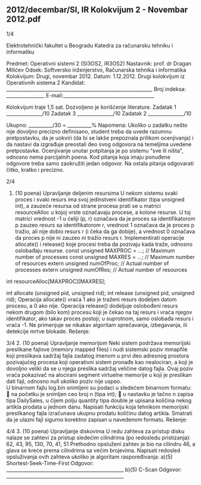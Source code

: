 2012/decembar/SI, IR Kolokvijum 2 - Novembar 2012.pdf
--------------------------------------------------------------------------------


1/4 
 
Elektrotehnički fakultet u Beogradu 
Katedra za računarsku tehniku i informatiku 
 
Predmet: Operativni sistemi 2 (SI3OS2, IR3OS2) 
Nastavnik: prof. dr Dragan Milićev 
Odsek: Softversko inženjerstvo, Računarska tehnika i informatika 
Kolokvijum: Drugi, novembar 2012. 
Datum: 1.12.2012. 
Drugi kolokvijum iz Operativnih sistema 2 
Kandidat: _____________________________________________________________ 
Broj indeksa: ________________  E-mail:______________________________________ 
 
Kolokvijum traje 1,5 sat. Dozvoljeno je korišćenje literature. 
Zadatak 1 _______________/10   Zadatak 3 _______________/10 
Zadatak 2 _______________/10    
 
Ukupno: __________/30 = __________% 
Napomena: Ukoliko u zadatku nešto nije dovoljno precizno definisano, student treba da 
uvede razumnu pretpostavku, da je uokviri (da bi se lakše prepoznala prilikom ocenjivanja) i 
da  nastavi  da  izgrađuje  preostali  deo  svog  odgovora  na  temeljima  uvedene  pretpostavke. 
Ocenjivanje unutar potpitanja je po sistemu "sve ili ništa", odnosno nema parcijalnih poena. 
Kod pitanja koja imaju ponuđene odgovore treba samo zaokružiti jedan  odgovor.  Na  ostala 
pitanja odgovarati čitko, kratko i precizno. 
 

2/4 
1. (10 poena) Upravljanje deljenim resursima 
U   nekom   sistemu   svaki proces   i   svaki resurs ima   svoj   jedinstveni   identifikator (tipa 
unsigned int), a zauzeće resursa od strane procesa prati se u matrici resourceAlloc u kojoj 
vrste označavaju procese, a kolone resurse. U toj matrici vrednost -1 u ćeliji (p, r) označava da 
je  proces  sa  identifikatorom p zauzeo  resurs  sa  identifikatorom r, vrednost 1 označava da je 
proces p tražio, ali nije dobio resurs r (i čeka da ga dobije), a vrednost 0 označava da proces p 
nije ni zauzeo ni  tražio resurs r. Implementirati  operacije allocate() i release() koje 
procesi treba da pozivaju kada traže, odnosno oslobađaju resurse. 
const unsigned MAXPROC = ...; // Maximum number of processes 
const unsigned MAXRES = ...;  // Maximum number of resources 
extern unsigned numOfProc;    // Actual number of processes 
extern unsigned numOfRes;     // Actual number of resources 
 
int resourceAlloc[MAXPROC][MAXRES]; 
 
int allocate (unsigned pid, unsigned rid); 
int release  (unsigned pid, unsigned rid); 
Operacija allocate() vraća 1 ako je traženi resurs dodeljen datom procesu, a 0 ako nije. 
Operacija release() dodeljuje oslobođeni resurs nekom drugom (bilo  kom) procesu  koji  je 
čekao na taj resurs i vraća  njegov identifikator, ako takav proces postoji; u suprotnom, samo 
oslobađa resurs i vraća -1. Ne  primenjuje  se nikakav  algoritam sprečavanja, izbegavanja,  ili 
detekcije mrtve blokade. 
Rešenje: 

3/4 
2. (10 poena) Upravljanje memorijom 
Neki sistem podržava memorijski preslikane fajlove (memory  mapped  files)  i  nudi  sistemski 
poziv mmapfile koji preslikava sadržaj fajla zadatog imenom u  prvi  deo adresnog  prostora 
pozivajućeg procesa koji operativni sistem pronađe kao nealociran, a koji je dovoljno veliki da 
se  u  njega  preslika  sadržaj  veličine  datog  fajla.  Ovaj  poziv  vraća  pokazivač  na  alocirani 
segment  virtuelne  memorije  u  koji  je  preslikan  dati  fajl,  odnosno null ukoliko  poziv  nije 
uspeo.  
U binarnom fajlu log.bin snimljeni su podaci u sledećem binarnom formatu: 
 na početku je snimljen ceo broj n (tipa int); 
 u nastavku je tačno n zapisa tipa DailySales, u čijem polju quantity tipa double je 
upisana količina nekog artikla prodata u jednom danu. 
Napisati  funkciju  koja  tehnikom  memorijski  preslikanog  fajla  izračunava  ukupnu  prodatu 
količinu  datog  artikla. Smatrati  da  je  ulazni  fajl  sigurno  korektno  zapisan  u  navedenom 
formatu. 
Rešenje: 
 

4/4 
3. (10 poena) Upravljanje diskovima 
U redu zahteva za pristup disku nalaze se zahtevi za pristup sledećim cilindrima (po redosledu 
pristizanja): 
62, 43, 95, 130, 70, 41, 51 
Prethodno opsluženi zahtev je bio na cilindru 46, a glava se kreće prema cilindrima sa većim 
brojevima. Napisati redosled opsluživanja ovih zahteva ukoliko je algoritam raspoređivanja: 
a)(5) Shortest-Seek-Time-First 
Odgovor: _________________________________________________ 
b)(5) C-Scan 
Odgovor: _________________________________________________ 
 